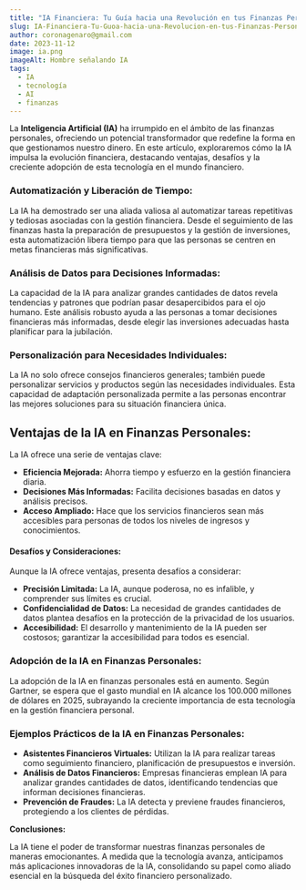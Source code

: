 ```yaml
---
title: "IA Financiera: Tu Guía hacia una Revolución en tus Finanzas Personales."
slug: IA-Financiera-Tu-Guoa-hacia-una-Revolucion-en-tus-Finanzas-Personales
author: coronagenaro@gmail.com
date: 2023-11-12
image: ia.png
imageAlt: Hombre señalando IA
tags:
  - IA
  - tecnología
  - AI
  - finanzas
---
```

La **Inteligencia Artificial (IA)** ha irrumpido en el ámbito de las finanzas personales, ofreciendo un potencial transformador que redefine la forma en que gestionamos nuestro dinero. En este artículo, exploraremos cómo la IA impulsa la evolución financiera, destacando ventajas, desafíos y la creciente adopción de esta tecnología en el mundo financiero.

### **Automatización y Liberación de Tiempo:**

La IA ha demostrado ser una aliada valiosa al automatizar tareas repetitivas y tediosas asociadas con la gestión financiera. Desde el seguimiento de las finanzas hasta la preparación de presupuestos y la gestión de inversiones, esta automatización libera tiempo para que las personas se centren en metas financieras más significativas.

### **Análisis de Datos para Decisiones Informadas:**

La capacidad de la IA para analizar grandes cantidades de datos revela tendencias y patrones que podrían pasar desapercibidos para el ojo humano. Este análisis robusto ayuda a las personas a tomar decisiones financieras más informadas, desde elegir las inversiones adecuadas hasta planificar para la jubilación.

### **Personalización para Necesidades Individuales:**

La IA no solo ofrece consejos financieros generales; también puede personalizar servicios y productos según las necesidades individuales. Esta capacidad de adaptación personalizada permite a las personas encontrar las mejores soluciones para su situación financiera única.

## **Ventajas de la IA en Finanzas Personales:**

La IA ofrece una serie de ventajas clave:

* **Eficiencia Mejorada:** Ahorra tiempo y esfuerzo en la gestión financiera diaria.
* **Decisiones Más Informadas:** Facilita decisiones basadas en datos y análisis precisos.
* **Acceso Ampliado:** Hace que los servicios financieros sean más accesibles para personas de todos los niveles de ingresos y conocimientos.

#### **Desafíos y Consideraciones:**

Aunque la IA ofrece ventajas, presenta desafíos a considerar:

* **Precisión Limitada:** La IA, aunque poderosa, no es infalible, y comprender sus límites es crucial.
* **Confidencialidad de Datos:** La necesidad de grandes cantidades de datos plantea desafíos en la protección de la privacidad de los usuarios.
* **Accesibilidad:** El desarrollo y mantenimiento de la IA pueden ser costosos; garantizar la accesibilidad para todos es esencial.

### **Adopción de la IA en Finanzas Personales:**

La adopción de la IA en finanzas personales está en aumento. Según Gartner, se espera que el gasto mundial en IA alcance los 100.000 millones de dólares en 2025, subrayando la creciente importancia de esta tecnología en la gestión financiera personal.

### **Ejemplos Prácticos de la IA en Finanzas Personales:**

* **Asistentes Financieros Virtuales:** Utilizan la IA para realizar tareas como seguimiento financiero, planificación de presupuestos e inversión.
* **Análisis de Datos Financieros:** Empresas financieras emplean IA para analizar grandes cantidades de datos, identificando tendencias que informan decisiones financieras.
* **Prevención de Fraudes:** La IA detecta y previene fraudes financieros, protegiendo a los clientes de pérdidas.

**Conclusiones:**

La IA tiene el poder de transformar nuestras finanzas personales de maneras emocionantes. A medida que la tecnología avanza, anticipamos más aplicaciones innovadoras de la IA, consolidando su papel como aliado esencial en la búsqueda del éxito financiero personalizado.

<!--EndFragment-->